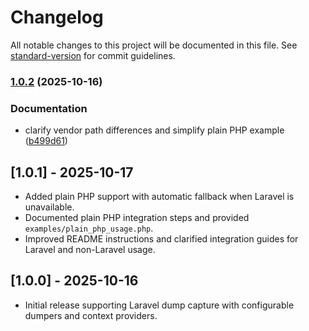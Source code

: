 # Changelog

All notable changes to this project will be documented in this file. See [standard-version](https://github.com/conventional-changelog/standard-version) for commit guidelines.

### [1.0.2](https://github.com/programinglive/laler/compare/v1.0.1...v1.0.2) (2025-10-16)


### Documentation

* clarify vendor path differences and simplify plain PHP example ([b499d61](https://github.com/programinglive/laler/commit/b499d61ff2e9bb57a0080c2f4f1035553d612369))

## [1.0.1] - 2025-10-17
- Added plain PHP support with automatic fallback when Laravel is unavailable.
- Documented plain PHP integration steps and provided `examples/plain_php_usage.php`.
- Improved README instructions and clarified integration guides for Laravel and non-Laravel usage.

## [1.0.0] - 2025-10-16
- Initial release supporting Laravel dump capture with configurable dumpers and context providers.

